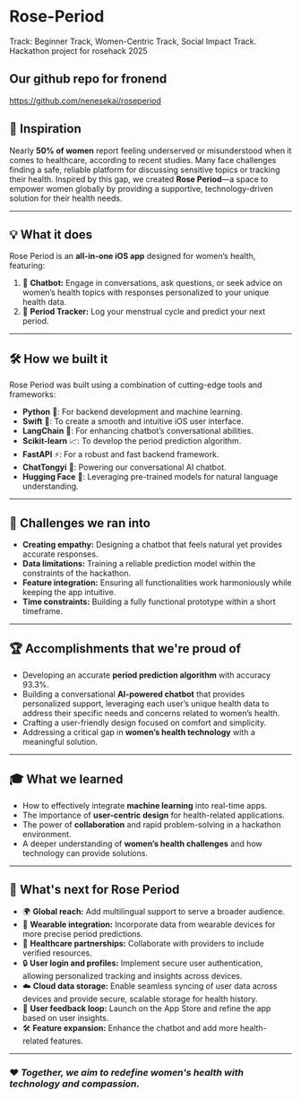 # Rose-Period
Track: Beginner Track, Women-Centric Track, Social Impact Track.
Hackathon project for rosehack 2025

## Our github repo for fronend
https://github.com/nenesekai/roseperiod

## 🌟 Inspiration
Nearly **50% of women** report feeling underserved or misunderstood when it comes to healthcare, according to recent studies. Many face challenges finding a safe, reliable platform for discussing sensitive topics or tracking their health. Inspired by this gap, we created **Rose Period**—a space to empower women globally by providing a supportive, technology-driven solution for their health needs.

---

## 💡 What it does
Rose Period is an **all-in-one iOS app** designed for women’s health, featuring:
1. 🤖 **Chatbot:** Engage in conversations, ask questions, or seek advice on women’s health topics with responses personalized to your unique health data.
2. 📅 **Period Tracker:** Log your menstrual cycle and predict your next period.

---

## 🛠️ How we built it
Rose Period was built using a combination of cutting-edge tools and frameworks:
- **Python** 🐍: For backend development and machine learning.
- **Swift** 🍎: To create a smooth and intuitive iOS user interface.
- **LangChain** 🧠: For enhancing chatbot’s conversational abilities.
- **Scikit-learn** 📈: To develop the period prediction algorithm.
- **FastAPI** ⚡: For a robust and fast backend framework.
- **ChatTongyi** 💬: Powering our conversational AI chatbot.
- **Hugging Face** 🤗: Leveraging pre-trained models for natural language understanding.

---

## 🚧 Challenges we ran into
- **Creating empathy:** Designing a chatbot that feels natural yet provides accurate responses.
- **Data limitations:** Training a reliable prediction model within the constraints of the hackathon.
- **Feature integration:** Ensuring all functionalities work harmoniously while keeping the app intuitive.
- **Time constraints:** Building a fully functional prototype within a short timeframe.

---

## 🏆 Accomplishments that we're proud of
- Developing an accurate **period prediction algorithm** with accuracy 93.3%.
- Building a conversational **AI-powered chatbot** that provides personalized support, leveraging each user’s unique health data to address their specific needs and concerns related to women’s health.
- Crafting a user-friendly design focused on comfort and simplicity.
- Addressing a critical gap in **women’s health technology** with a meaningful solution.

---

## 🎓 What we learned
- How to effectively integrate **machine learning** into real-time apps.
- The importance of **user-centric design** for health-related applications.
- The power of **collaboration** and rapid problem-solving in a hackathon environment.
- A deeper understanding of **women’s health challenges** and how technology can provide solutions.

---

## 🚀 What's next for Rose Period
- 🌍 **Global reach:** Add multilingual support to serve a broader audience.
- 📱 **Wearable integration:** Incorporate data from wearable devices for more precise period predictions.
- 🤝 **Healthcare partnerships:** Collaborate with providers to include verified resources.
- 🔒 **User login and profiles:** Implement secure user authentication, allowing personalized tracking and insights across devices.
- ☁️ **Cloud data storage:** Enable seamless syncing of user data across devices and provide secure, scalable storage for health history.
- 🎯 **User feedback loop:** Launch on the App Store and refine the app based on user insights.
- 🛠️ **Feature expansion:** Enhance the chatbot and add more health-related features.

---

### ❤️ *Together, we aim to redefine women's health with technology and compassion.*
